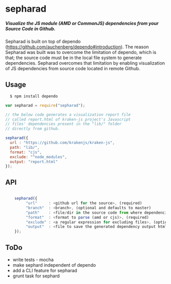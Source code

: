sepharad
========

##### Visualize the JS module (AMD or CommonJS) dependencies from your Source Code in Github.

Sepharad is built on top of dependo (https://github.com/auchenberg/dependo#introduction). The 
reason Sepharad was built was to overcome the limitation of dependo, which is that; the source code 
must be in the local file system to generate dependencies. Sepharad overcomes that limitation by 
enabling visualization of JS dependencies from source code located in remote Github.

Usage 
-----
```powershell
  $ npm install dependo
```

```javascript
var sepharad = require("sepharad");

// the below code generates a visualization report file 
// called report.html of kraken-js project's Javascript  
// files' dependencies present in the "lib/" folder 
// directly from github.

sepharad({
  url : "https://github.com/krakenjs/kraken-js",
  path: "lib/",
  format: "cjs",
  exclude: "^node_modules",
  output: "report.html"
});

```

API 
---
```javascript

    sepharad({
    	 "url"     : <github url for the source>, (required)
    	 "branch"  : <branch>, (optional and defaults to master)
    	 "path"    : <file/dir in the source code from where dependencies need to be visualized>, (required)
    	 "format"  : <format to parse (amd or cjs)>, (required)
    	 "exclude" : <a regular expression for excluding files>, (optional and default is none)
    	 "output"  : <file to save the generated dependency output html> (required)
    });

```

ToDo 
----
* write tests - mocha
* make sephard independent of dependo
* add a CLI feature for sepharad
* grunt task for sephard
